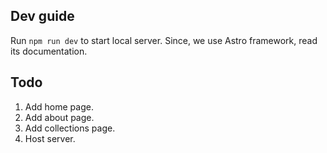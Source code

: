 ## Dev guide
Run `npm run dev` to start local server. Since, we use Astro framework, read its documentation.

## Todo
1. Add home page.
2. Add about page.
3. Add collections page.
4. Host server.
